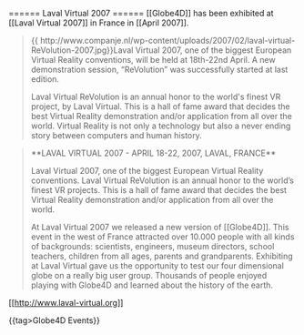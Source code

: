 ====== Laval Virtual 2007 ======
[[Globe4D]] has been exhibited at [[Laval Virtual 2007]] in France in [[April 2007]].

<blockquote>{{ http://www.companje.nl/wp-content/uploads/2007/02/laval-virtual-ReVolution-2007.jpg}}Laval Virtual 2007, one of the biggest European Virtual Reality conventions, will be held at 18th-22nd April. A new demonstration session, “ReVolution” was successfully started at last edition.

Laval Virtual ReVolution is an annual honor to the world's finest VR project, by Laval Virtual. This is a hall of fame award that decides the best Virtual Reality demonstration and/or application from all over the world. Virtual Reality is not only a technology but also a never ending story between computers and human history.</blockquote>

<blockquote>
**LAVAL VIRTUAL 2007 - APRIL 18-22, 2007, LAVAL, FRANCE**

Laval Virtual 2007, one of the biggest European Virtual Reality conventions. Laval Virtual ReVolution is an annual honor to the world’s finest VR projects. This is a hall of fame award that decides the best Virtual Reality demonstration and/or application from all over the world.

At Laval Virtual 2007 we released a new version of [[Globe4D]]. This event in the west of France attracted over 10.000 people with all kinds of backgrounds: scientists, engineers, museum directors, school teachers, children from all ages, parents and grandparents. Exhibiting at Laval Virtual gave us the opportunity to test our four dimensional globe on a really big user group. Thousands of people enjoyed playing with Globe4D and learned about the history of the earth.</blockquote>

[[http://www.laval-virtual.org]]

{{tag>Globe4D Events}}